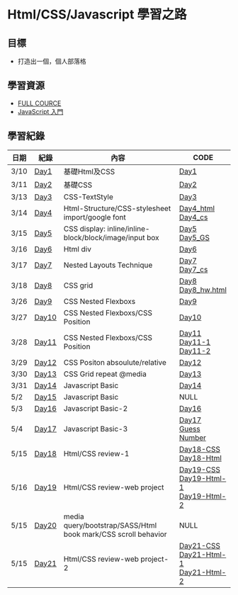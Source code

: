 # Html/CSS/Javascript 學習之路

## 目標
* 打造出一個，個人部落格

## 學習資源
* [FULL COURCE](https://www.youtube.com/watch?v=G3e-cpL7ofc&list=WL&index=3&t=4381s)
* [JavaScript 入門](https://www.youtube.com/watch?v=1pYtVwIAvhY&t=135s)

## 學習紀錄
|日期|紀錄|內容|CODE|
|-|-|-|-|
|3/10|[Day1](NOTES/Day1.md)|基礎Html及CSS|[Day1](CODES/Day1.html)|
|3/11|[Day2](NOTES/Day2.md)|基礎CSS|[Day2](CODES/Day2.html)|
|3/13|[Day3](NOTES/Day3.md)|CSS-TextStyle|[Day3](CODES/Day3.html)|
|3/14|[Day4](NOTES/Day4.md)|Html-Structure/CSS-stylesheet import/google font|[Day4_html](CODES/Day4.html)<br>[Day4_cs](CODES/Day4.css)|
|3/15|[Day5](NOTES/Day5.md)|CSS display: inline/inline-block/block/image/input box|[Day5](CODES/Day5.html)<br>[Day5_GS](CODES/Day5_GS.html)|
|3/16|[Day6](NOTES/Day6.md)|Html div|[Day6](CODES/Day6.html)|
|3/17|[Day7](NOTES/Day7.md)|Nested Layouts Technique|[Day7](CODES/Day7.html)<br>[Day7_cs](CODES/Day7.css)|
|3/18|[Day8](NOTES/Day8.md)|CSS grid|[Day8](CODES/Day8.html)<br>[Day8_hw.html](CODES/Day8_hw.html)|
|3/26|[Day9](NOTES/Day9.md)|CSS Nested Flexboxs|[Day9](CODES/Day9.html)|
|3/27|[Day10](NOTES/Day10.md)|CSS Nested Flexboxs/CSS Position|[Day10](CODES/Day10.html)|
|3/28|[Day11](NOTES/Day11.md)|CSS Nested Flexboxs/CSS Position|[Day11](CODES/Day11.html)<br>[Day11-1](CODES/Day11-hw.html)<br>[Day11-2](CODES/Day11-hw-2.html)|
|3/29|[Day12](NOTES/Day12.md)|CSS Positon absoulute/relative|[Day12](CODES/Day12.html)|
|3/30|[Day13](NOTES/Day13.md)|CSS Grid repeat @media|[Day13](CODES/Day13.html)|
|3/31|[Day14](NOTES/Day14.md)|Javascript Basic|[Day14](CODES/Day14.js)|
|5/2|[Day15](NOTES/Day15.md)|Javascript Basic|NULL|
|5/3|[Day16](NOTES/Day16.md)|Javascript Basic-2|[Day16](CODES/Day16.js)|
|5/4|[Day17](NOTES/Day17.md)|Javascript Basic-3|[Day17](CODES/Day17_js_practice.js)<br>[Guess Number](CODES/Day17_guessnumber.js)|
|5/15|[Day18](NOTES/Day18.md)|Html/CSS review-1|[Day18-CSS](CODES/Day18_css.css)<br>[Day18-Html](CODES/Day18_html.html)|
|5/16|[Day19](NOTES/Day19.md)|Html/CSS review-web project|[Day19-CSS](CODES/Day19_css.css)<br>[Day19-Html-1](CODES/Day19_html_1.html)<br>[Day19-Html-2](CODES/Day19_html_2.html)|
|5/15|[Day20](NOTES/Day20.md)|media query/bootstrap/SASS/Html book mark/CSS scroll behavior|NULL|
|5/15|[Day21](NOTES/Day21.md)|Html/CSS review-web project-2|[Day21-CSS](CODES/Day21_css.css)<br>[Day21-Html-1](CODES/Day21_html_1.html)<br>[Day21-Html-2](CODES/Day21_html_2.html)|
